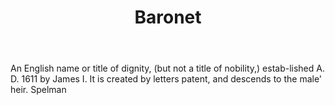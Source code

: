 ---
title: Baronet
letter: B
permalink: "/definitions/baronet.html"
body: An English name or title of dignity, (but not a title of nobility,) estab-lished
  A. D. 1611 by James I. It is created by letters patent, and descends to the male'
  heir. Spelman
published_at: '2018-07-07'
source: Black's Law Dictionary
layout: post
---